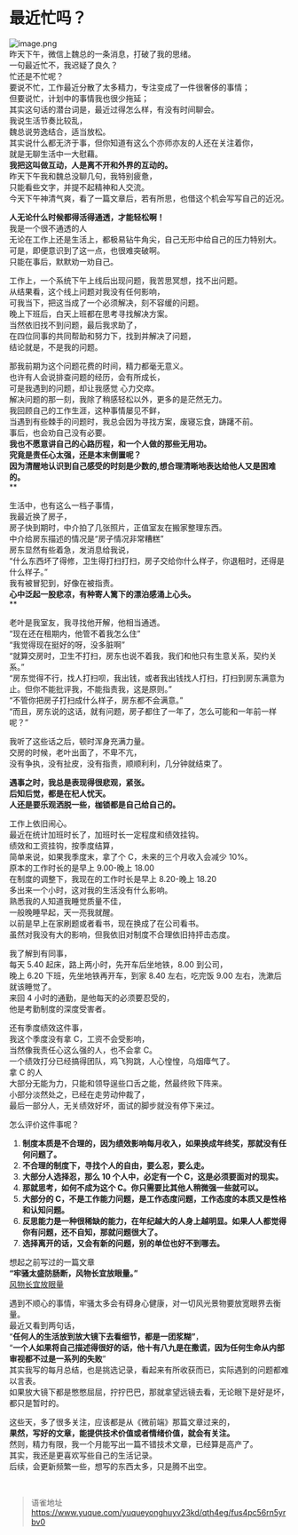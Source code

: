 # 最近忙吗？
![image.png](https://cdn.nlark.com/yuque/0/2023/png/1572912/1688803703427-1aaa2bf2-39db-4628-a45e-2e0302c3172d.png#averageHue=%23f0f0f0&clientId=uc98360f7-c441-4&from=paste&height=274&id=u31349af4&originHeight=274&originWidth=1080&originalType=binary&ratio=1&rotation=0&showTitle=false&size=37631&status=done&style=none&taskId=u9583c505-94fc-4f1a-8eb1-5b62edeba80&title=&width=1080)  
昨天下午，微信上魏总的一条消息，打破了我的思绪。  
一句最近忙不，我迟疑了良久？  
忙还是不忙呢？  
要说不忙，工作最近分散了太多精力，专注变成了一件很奢侈的事情；  
但要说忙，计划中的事情我也很少拖延；  
其实这句话的潜台词是，最近过得怎么样，有没有时间聊会。  
我说生活节奏比较乱，  
魏总说劳逸结合，适当放松。  
其实说什么都无济于事，但你知道有这么个亦师亦友的人还在关注着你，  
就是无聊生活中一大慰藉。  
**我把这叫做互动，人是离不开和外界的互动的。**  
昨天下午我和魏总没聊几句，我特别疲惫，  
只能看些文字，并提不起精神和人交流。  
今天下午神清气爽，看了一篇文章后，若有所思，也借这个机会写写自己的近况。

**人无论什么时候都得活得通透，才能轻松啊！**  
我是一个很不通透的人  
无论在工作上还是生活上，都极易钻牛角尖，自己无形中给自己的压力特别大。  
可是，即便意识到了这一点，也很难突破啊。  
只能在事后，默默劝一劝自己。

工作上，一个系统下午上线后出现问题，我苦思冥想，找不出问题。  
从结果看，这个线上问题对我没有任何影响，  
可我当下，把这当成了一个必须解决，刻不容缓的问题。  
晚上下班后，白天上班都在思考寻找解决方案。  
当然依旧找不到问题，最后我求助了，  
在四位同事的共同帮助和努力下，找到并解决了问题，  
结论就是，不是我的问题。

那我前期为这个问题花费的时间，精力都毫无意义。  
也许有人会说排查问题的经历，会有所成长，  
可是我遇到的问题，却让我感觉 心力交瘁。  
解决问题的那一刻，我除了稍感轻松以外，更多的是茫然无力。  
我回顾自己的工作生涯，这种事情屡见不鲜，  
当遇到有些棘手的问题时，我总会因为寻找方案，废寝忘食，踌躇不前。  
事后，也会劝自己没有必要。  
**我也不愿意讲自己的心路历程，和一个人做的那些无用功。**  
**究竟是责任心太强，还是本末倒置呢？**  
**因为清醒地认识到自己感受的时刻是少数的,想合理清晰地表达给他人又是困难的。**  
\*\*

生活中，也有这么一档子事情，  
我最近换了房子，  
房子快到期时，中介拍了几张照片，正值室友在搬家整理东西。  
中介给房东描述的情况是“房子情况非常糟糕”  
房东显然有些着急，发消息给我说，  
“什么东西坏了得修，卫生得打扫打扫，房子交给你什么样子，你退租时，还得是什么样子。”  
我有被冒犯到，好像在被指责。  
**心中泛起一股悲凉，有种寄人篱下的漂泊感涌上心头。**  
\*\*

老叶是我室友，我寻找他开解，他相当通透。  
“现在还在租期内，他管不着我怎么住”  
“我觉得现在挺好的呀，没多脏啊”  
“就算交房时，卫生不打扫，房东也说不着我，我们和他只有生意关系，契约关系。”  
“房东觉得不行，找人打扫呗，我出钱，或者我出钱找人打扫，打扫到房东满意为止。但你不能批评我，不能指责我，这是原则。”  
“不管你把房子打扫成什么样子，房东都不会满意。”  
“而且，房东说的这话，就有问题，房子都住了一年了，怎么可能和一年前一样呢？”

我听了这些话之后，顿时浑身充满力量。  
交房的时候，老叶出面了，不卑不亢，  
没有争执，没有扯皮，没有指责，顺顺利利，几分钟就结束了。

**遇事之时，我总是表现得很悲观，紧张。**  
**后知后觉，都是在杞人忧天。**  
**人还是要乐观洒脱一些，枷锁都是自己给自己的。**

工作上依旧闹心。  
最近在统计加班时长了，加班时长一定程度和绩效挂钩。  
绩效和工资挂钩，按季度结算，  
简单来说，如果我季度末，拿了个 C，未来的三个月收入会减少 10%。  
原本的工作时长的是早上 9.00-晚上 18.00  
在制度的调整下，我现在的工作时长是早上 8.20-晚上 18.20  
多出来一个小时，这对我的生活没有什么影响。  
熟悉我的人知道我睡觉质量不佳，  
一般晚睡早起，天一亮我就醒。  
以前是早上在家刷题或者看书，现在换成了在公司看书。  
虽然对我没有大的影响，但我依旧对制度不合理依旧持抨击态度。

我了解到有同事，  
每天 5.40 起床，路上两小时，先开车后坐地铁，8.00 到公司，  
晚上 6.20 下班，先坐地铁再开车，到家 8.40 左右，吃完饭 9.00 左右，洗漱后就该睡觉了。  
来回 4 小时的通勤，是他每天的必须要忍受的，  
他是考勤制度的深度受害者。

还有季度绩效这件事，  
我这个季度没有拿 C，工资不会受影响，  
当然像我责任心这么强的人，也不会拿 C。  
一个绩效打分已经搞得团队，鸡飞狗跳，人心惶惶，乌烟瘴气了。  
拿 C 的人  
大部分无能为力，只能和领导逞些口舌之能，然最终败下阵来。  
小部分淡然处之，已经在走劳动仲裁了，  
最后一部分人，无关绩效好坏，面试的脚步就没有停下来过。

怎么评价这件事呢？

1. **制度本质是不合理的，因为绩效影响每月收入，如果换成年终奖，那就没有任何问题了。**
2. **不合理的制度下，寻找个人的自由，要么忍，要么走。**
3. **大部分人选择忍，那么 10 个人中，必定有一个 C，这是必须要面对的现实。**
4. **那就思考，如何不成为这个 C。你只需要比其他人稍微强一些就可以。**
5. **大部分的 C，不是工作能力问题，是工作态度问题，工作态度的本质又是性格和认知问题。**
6. **反思能力是一种很稀缺的能力，在年纪越大的人身上越明显。如果人人都觉得你有问题，还不自知，那就问题很大了。**
7. **选择离开的话，又会有新的问题，别的单位也好不到哪去。**

想起之前写过的一篇文章  
**“牢骚太盛防肠断，风物长宜放眼量。”**  
[风物长宜放眼量](http://mp.weixin.qq.com/s?__biz=MzI3NTczMTUwMQ==&mid=2247484670&idx=1&sn=01cc723f4360e851ae102b76d6d1f9eb&chksm=eb0101bcdc7688aa8739302afef43e4c997d76d27b18cb330d46d45bf202c166718aea76b724&scene=21#wechat_redirect)

遇到不顺心的事情，牢骚太多会有碍身心健康，对一切风光景物要放宽眼界去衡量。  
最近又看到两句话，  
“**任何人的生活放到放大镜下去看细节，都是一团浆糊”**，  
“**一个人如果将自己描述得很好的话，他十有八九是在撒谎，因为任何生命从内部审视都不过是一系列的失败**”  
其实我写的每月总结，也是挑选记录，看起来有所收获而已，实际遇到的问题都难以言表。  
如果放大镜下都是憋憋屈屈，拧拧巴巴，那就拿望远镜去看，无论眼下是好是坏，都只是暂时的。

这些天，多了很多关注，应该都是从《微前端》那篇文章过来的，  
**果然，写好的文章，能提供技术价值或者情绪价值，就会有关注。**  
然则，精力有限，我一个月能写出一篇不错技术文章，已经算是高产了。  
其实，我还是更喜欢写些自己的生活记录。  
后续，会更新频繁一些，想写的东西太多，只是腾不出空。

<br>
  
> 语雀地址 https://www.yuque.com/yuqueyonghuyv23kd/qth4eg/fus4pc56rn5yrbv0